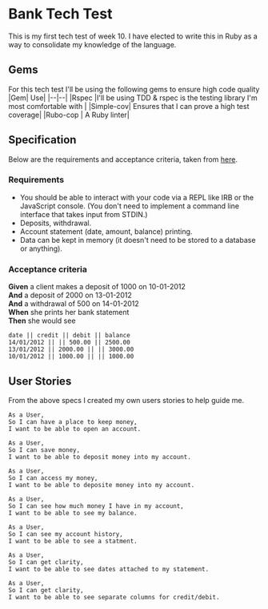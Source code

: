 # Bank Tech Test
This is my first tech test of week 10. I have elected to write this in Ruby as a way to consolidate my knowledge of the language. 


## Gems
For this tech test I'll be using the following gems to ensure high code quality
|Gem| Use|
|--|--|
|Rspec |I'll be using TDD & rspec is the testing library I'm most comfortable with |
|Simple-cov| Ensures that I can prove a high test coverage|
|Rubo-cop | A Ruby linter|






## Specification
Below are the requirements and acceptance criteria, taken from [here](https://github.com/makersacademy/course/blob/master/individual_challenges/bank_tech_test.md). 
###  Requirements

-   You should be able to interact with your code via a REPL like IRB or the JavaScript console. (You don't need to implement a command line interface that takes input from STDIN.)
-   Deposits, withdrawal.
-   Account statement (date, amount, balance) printing.
-   Data can be kept in memory (it doesn't need to be stored to a database or anything).

### Acceptance criteria

**Given**  a client makes a deposit of 1000 on 10-01-2012  
**And**  a deposit of 2000 on 13-01-2012  
**And**  a withdrawal of 500 on 14-01-2012  
**When**  she prints her bank statement  
**Then**  she would see

```
date || credit || debit || balance
14/01/2012 || || 500.00 || 2500.00
13/01/2012 || 2000.00 || || 3000.00
10/01/2012 || 1000.00 || || 1000.00
```

## User Stories

From the above specs I created my own users stories to help guide me.

```
As a User,
So I can have a place to keep money,
I want to be able to open an account.

As a User,
So I can save money,
I want to be able to deposit money into my account.

As a User,
So I can access my money,
I want to be able to deposite money into my account.

As a User,
So I can see how much money I have in my account,
I want to be able to see my balance.

As a User, 
So I can see my account history,
I want to be able to see a statment.

As a User,
So I can get clarity,
I want to be able to see dates attached to my statement.

As a User,
So I can get clarity,
I want to be able to see separate columns for credit/debit.
```

